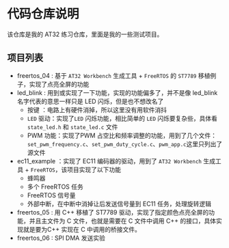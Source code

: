 # 代码仓库说明

该仓库是我的 AT32 练习仓库，里面是我的一些测试项目。

## 项目列表

- freertos_04 : 基于 `AT32 Workbench` 生成工具 + `FreeRTOS` 的 `ST7789` 移植例子，实现了点亮全屏的功能
- led_blink : 用到或实现了一下功能，实现的功能偏多了，并不是像 led_blink 名字代表的意思一样只是 LED 闪烁，但是也不想改名了 
	- 按键 ：电路上有硬件消掉，所以这里没有用软件消抖
	- `LED` 驱动：实现了`LED` 闪烁功能，相比简单的 `LED` 闪烁要复杂些，具体看 `state_led.h` 和 `state_led.c` 文件
	- PWM 功能：实现了PWM 占空比和频率调整的功能，用到了几个文件：`set_pwm_frequency.c`、`set_pwm_duty_cycle.c`、`pwm_app.c`这里只列出了源文件
- ec11_example ：实现了 EC11 编码器的驱动，用到了 `AT32 Workbench` 生成工具 + `FreeRTOS`，该项目实现了以下功能
	- 蜂鸣器
	- 多个 FreeRTOS 任务
	- FreeRTOS 信号量
	- 外部中断，在中断中消掉让后发送信号量到 EC11 任务，处理旋转逻辑
- freertos_05 : 用 C++ 移植了 ST7789 驱动，实现了指定颜色点亮全屏的功能，并且主文件为 C 文件，也就是需要在 C 文件中调用 C++ 的接口，具体实现就是要为C++ 实现在 C 中调用的桥接文件。
- freertos_06 : SPI DMA 发送实验

	
	

	
	
	